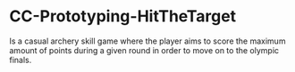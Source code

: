 # CC-Prototyping-HitTheTarget
 Is a casual archery skill game where the player aims to score the maximum amount of points during a given round in order to move on to the olympic finals. 
